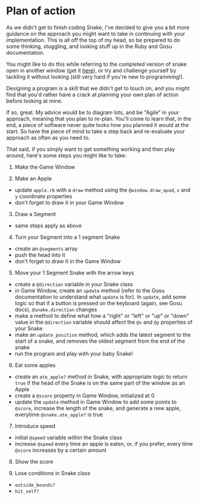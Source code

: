 # Plan of action

As we didn't get to finish coding Snake, I've decided to give you a bit more guidance on the approach you might want to take in continuing with your implementation. This is all off the top of my head, so be prepared to do some thinking, stuggling, and looking stuff up in the Ruby and Gosu documentation.

You might like to do this while referring to the completed version of snake open in another window (get it [here](https://github.com/nazwhale/ruby-snake)), or try and challenge yourself by tackling it without looking (still very hard if you're new to programming!).

Designing a program is a skill that we didn't get to touch on, and you might find that you'd rather have a crack at planning your own plan of action before looking at mine.

If so, great. My advice would be to diagram lots, and be "Agile" in your approach, meaning that you plan to re-plan. You'll come to learn that, in the end, a piece of software never quite looks how you planned it would at the start. So have the piece of mind to take a step back and re-evaluate your approach as often as you need to.

That said, if you simply want to get something working and then play around, here's some steps you might like to take:

1) Make the Game Window

2) Make an Apple
- update `apple.rb` with a `draw` method using the `@window.draw_quad`, `x` and `y` coordinate properties
- don't forget to draw it in your Game Window

3) Draw a Segment
- same steps apply as above

4) Turn your Segment into a 1 segment Snake
- create an `@segments` array
- push the head into it
- don't forget to draw it in the Game Window

5) Move your 1 Segment Snake with the arrow keys
- create a `@direction` variable in your Snake class
- in Game Window, create an `update` method (refer to the Gosu documentation to understand what `update` is for). In `update`, add some logic so that if a button is pressed on the keyboard (again, see Gosu docs), `@snake.direction` changes
- make a method to define what how a "right" or "left" or "up" or "down" value in the `@direction` variable should affect the `@x` and `@y` properties of your Snake
- make an `update_position` method, which adds the latest segment to the start of a snake, and removes the oldest segment from the end of the snake
- run the program and play with your baby Snake!

6) Eat some apples
- create an `ate_apple?` method in Snake, with appropriate logic to return `true` if the head of the Snake is on the same part of the window as an Apple
- create a `@score` property in Game Window, initialized at 0
- update the `update` method in Game Window to add some points to `@score`, increase the length of the snake, and generate a new apple, everytime `@snake.ate_apple?` is true

7) Introduce speed
- initial `@speed` variable within the Snake class
- increase `@speed` every time an apple is eaten, or, if you prefer, every time `@score` increases by a certain amount

8) Show the score

9) Lose conditions in Snake class
- `outside_bounds?`
- `hit_self?`
